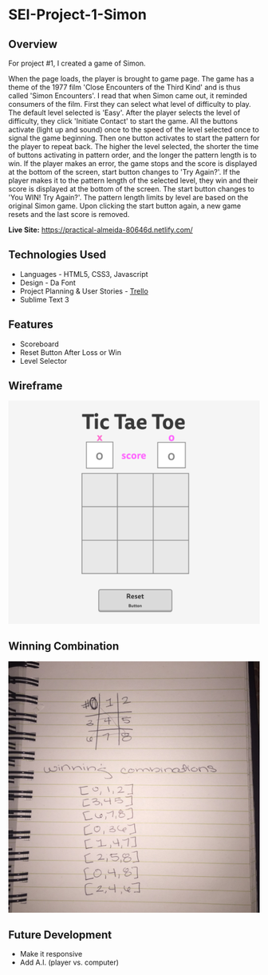 # SEI-Project-1-Simon
## Overview

For project #1, I created a game of Simon.

When the page loads, the player is brought to game page. The game has a theme of the 1977 film 'Close Encounters of the Third Kind' and is thus called 'Simon Encounters'. I read that when Simon came out, it reminded consumers of the film.  First they can select what level of difficulty to play. The default level selected is 'Easy'. After the player selects the level of difficulty, they click 'Initiate Contact' to start the game. All the buttons activate (light up and sound) once to the speed of the level selected once to signal the game beginning. Then one button activates to start the pattern for the player to repeat back. The higher the level selected, the shorter the time of buttons activating in pattern order, and the longer the pattern length is to win. If the player makes an error, the game stops and the score is displayed at the bottom of the screen, start button changes to 'Try Again?'. If the player makes it to the pattern length of the selected level, they win and their score is displayed at the bottom of the screen. The start button changes to 'You WIN! Try Again?'. The pattern length limits by level are based on the original Simon game. Upon clicking the start button again, a new game resets and the last score is removed.

**Live Site:** <https://practical-almeida-80646d.netlify.com/>

## Technologies Used

  * Languages - HTML5, CSS3, Javascript
  * Design - Da Font
  * Project Planning & User Stories - [Trello](https://trello.com/b/mSbMbdl9/sei-project-one)
  * Sublime Text 3

## Features

  * Scoreboard
  * Reset Button After Loss or Win
  * Level Selector

## Wireframe

![Wireframe](https://github.com/iamsydsmith/tic-tac-toe/blob/master/img/Tic_Tac_Toe_-_wireframe.png)

## Winning Combination

![Winning Combination](https://github.com/iamsydsmith/tic-tac-toe/blob/gh-pages/img/photo.jpg)

## Future Development


  * Make it responsive
  * Add A.I. (player vs. computer)
